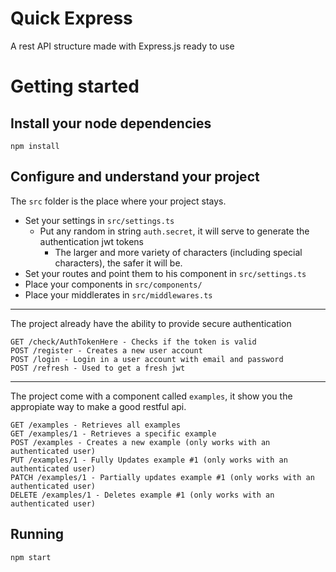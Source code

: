 # Quick Express

A rest API structure made with Express.js ready to use

# Getting started

## Install your node dependencies

    npm install

## Configure and understand your project

The `src` folder is the place where your project stays.

 * Set your settings in `src/settings.ts`
   * Put any random in string `auth.secret`, it will serve to generate the authentication jwt tokens
     *  The larger and more variety of characters (including special characters), the safer it will be.
 * Set your routes and point them to his component in `src/settings.ts`
 * Place your components in `src/components/`
 * Place your middlerates in `src/middlewares.ts`

------

The project already have the ability to provide secure authentication

    GET /check/AuthTokenHere - Checks if the token is valid
    POST /register - Creates a new user account
    POST /login - Login in a user account with email and password
    POST /refresh - Used to get a fresh jwt

------

The project come with a component called `examples`, it show you the appropiate way to make a good restful api.

    GET /examples - Retrieves all examples
    GET /examples/1 - Retrieves a specific example
    POST /examples - Creates a new example (only works with an authenticated user)
    PUT /examples/1 - Fully Updates example #1 (only works with an authenticated user)
    PATCH /examples/1 - Partially updates example #1 (only works with an authenticated user)
    DELETE /examples/1 - Deletes example #1 (only works with an authenticated user)

 ## Running

    npm start





